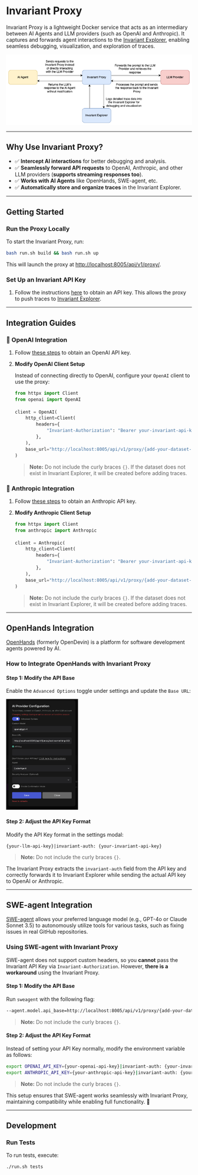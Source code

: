 # **Invariant Proxy**

Invariant Proxy is a lightweight Docker service that acts as an intermediary between AI Agents and LLM providers (such as OpenAI and Anthropic). It captures and forwards agent interactions to the [Invariant Explorer](https://explorer.invariantlabs.ai/), enabling seamless debugging, visualization, and exploration of traces.

![Invariant Proxy Diagram](resources/images/invariant-proxy.png)

---

## **Why Use Invariant Proxy?**
- ✅ **Intercept AI interactions** for better debugging and analysis.
- ✅ **Seamlessly forward API requests** to OpenAI, Anthropic, and other LLM providers (**supports streaming responses too**).
- ✅ **Works with AI Agents** like OpenHands, SWE-agent, etc.
- ✅ **Automatically store and organize traces** in the Invariant Explorer.

---

## **Getting Started**

### **Run the Proxy Locally**
To start the Invariant Proxy, run:

```bash
bash run.sh build && bash run.sh up
```

This will launch the proxy at [http://localhost:8005/api/v1/proxy/](http://localhost:8005/api/v1/proxy/docs/).

### **Set Up an Invariant API Key**
1. Follow the instructions [here](https://explorer.invariantlabs.ai/docs/explorer/Explorer_API/1_client_setup/) to obtain an API key. This allows the proxy to push traces to [Invariant Explorer](https://explorer.invariantlabs.ai).

---

## **Integration Guides**

### **🔹 OpenAI Integration**

1. Follow [these steps](https://platform.openai.com/docs/quickstart#create-and-export-an-api-key) to obtain an OpenAI API key.
2. **Modify OpenAI Client Setup**

   Instead of connecting directly to OpenAI, configure your `OpenAI` client to use the proxy:

   ```python
   from httpx import Client
   from openai import OpenAI

   client = OpenAI(
       http_client=Client(
           headers={
               "Invariant-Authorization": "Bearer your-invariant-api-key"
           },
       ),
       base_url="http://localhost:8005/api/v1/proxy/{add-your-dataset-name-here}/openai",
   )
   ```

   > **Note:** Do not include the curly braces `{}`. If the dataset does not exist in Invariant Explorer, it will be created before adding traces.

### **🔹 Anthropic Integration**

1. Follow [these steps](https://docs.anthropic.com/en/docs/initial-setup#set-your-api-key) to obtain an Anthropic API key.
2. **Modify Anthropic Client Setup**

   ```python
   from httpx import Client
   from anthropic import Anthropic

   client = Anthropic(
       http_client=Client(
           headers={
               "Invariant-Authorization": "Bearer your-invariant-api-key"
           },
       ),
       base_url="http://localhost:8005/api/v1/proxy/{add-your-dataset-name-here}/anthropic",
   )
   ```

   > **Note:** Do not include the curly braces `{}`. If the dataset does not exist in Invariant Explorer, it will be created before adding traces.
---

## **OpenHands Integration**
[OpenHands](https://github.com/All-Hands-AI/OpenHands) (formerly OpenDevin) is a platform for software development agents powered by AI.

### **How to Integrate OpenHands with Invariant Proxy**

#### **Step 1: Modify the API Base**
Enable the `Advanced Options` toggle under settings and update the `Base URL`:

<img src="./resources/images/openhands-integration.png" height=300/>

#### **Step 2: Adjust the API Key Format**
Modify the API Key format in the settings modal:

```text
{your-llm-api-key}|invariant-auth: {your-invariant-api-key}
```

> **Note:** Do not include the curly braces `{}`.

The Invariant Proxy extracts the `invariant-auth` field from the API key and correctly forwards it to Invariant Explorer while sending the actual API key to OpenAI or Anthropic.

---

## **SWE-agent Integration**
[SWE-agent](https://github.com/SWE-agent/SWE-agent) allows your preferred language model (e.g., GPT-4o or Claude Sonnet 3.5) to autonomously utilize tools for various tasks, such as fixing issues in real GitHub repositories.

### **Using SWE-agent with Invariant Proxy**
SWE-agent does not support custom headers, so you **cannot** pass the Invariant API Key via `Invariant-Authorization`. However, **there is a workaround** using the Invariant Proxy.

#### **Step 1: Modify the API Base**

Run `sweagent` with the following flag:

```bash
--agent.model.api_base=http://localhost:8005/api/v1/proxy/{add-your-dataset-name-here}/openai
```

> **Note:** Do not include the curly braces `{}`.

#### **Step 2: Adjust the API Key Format**
Instead of setting your API Key normally, modify the environment variable as follows:

```bash
export OPENAI_API_KEY={your-openai-api-key}|invariant-auth: {your-invariant-api-key}
export ANTHROPIC_API_KEY={your-anthropic-api-key}|invariant-auth: {your-invariant-api-key}
```

> **Note:** Do not include the curly braces `{}`.

This setup ensures that SWE-agent works seamlessly with Invariant Proxy, maintaining compatibility while enabling full functionality. 🚀

---

## **Development**

### **Run Tests**
To run tests, execute:

```bash
./run.sh tests
```

